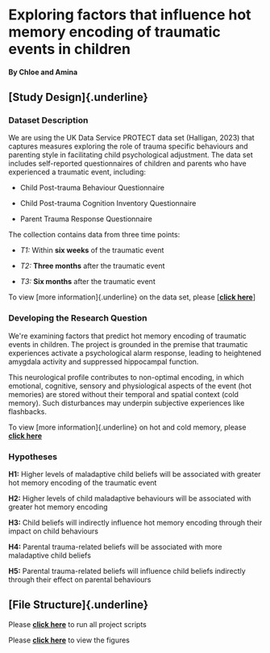 # Exploring factors that influence hot memory encoding of traumatic events in children

#### By Chloe and Amina

## [Study Design]{.underline}

### Dataset Description

We are using the UK Data Service PROTECT data set (Halligan, 2023) that captures measures exploring the role of trauma specific behaviours and parenting style in facilitating child psychological adjustment. The data set includes self-reported questionnaires of children and parents who have experienced a traumatic event, including:

-   Child Post-trauma Behaviour Questionnaire

-   Child Post-trauma Cognition Inventory Questionnaire

-   Parent Trauma Response Questionnaire

The collection contains data from three time points:

-   *T1:* Within **six weeks** of the traumatic event

-   *T2:* **Three months** after the traumatic event

-   *T3:* **Six months** after the traumatic event

To view [more information]{.underline} on the data set, please [[**click here**](https://beta.ukdataservice.ac.uk/datacatalogue/studies/study?id=852668#)]

### Developing the Research Question

We're examining factors that predict hot memory encoding of traumatic events in children. The project is grounded in the premise that traumatic experiences activate a psychological alarm response, leading to heightened amygdala activity and suppressed hippocampal function.

This neurological profile contributes to non-optimal encoding, in which emotional, cognitive, sensory and physiological aspects of the event (hot memories) are stored without their temporal and spatial context (cold memory). Such disturbances may underpin subjective experiences like flashbacks.

To view [more information]{.underline} on hot and cold memory, please [**click here**](https://www-frontiersin-org.libproxy.ucl.ac.uk/journals/psychiatry/articles/10.3389/fpsyt.2020.00019/full)

### Hypotheses

**H1:** Higher levels of maladaptive child beliefs will be associated with greater hot memory encoding of the traumatic event

**H2:** Higher levels of child maladaptive behaviours will be associated with greater hot memory encoding

**H3:** Child beliefs will indirectly influence hot memory encoding through their impact on child behaviours

**H4:** Parental trauma-related beliefs will be associated with more maladaptive child beliefs

**H5:** Parental trauma-related beliefs will influence child beliefs indirectly through their effect on parental behaviours

## [File Structure]{.underline}

Please [**click here**](https://github.com/LDAP-2025/chloe-amina/blob/main/01.Code/LDAP_Project_T3.qmd) to run all project scripts

Please [**click here**](https://github.com/LDAP-2025/chloe-amina/tree/main/02.Figures%3E) to view the figures
